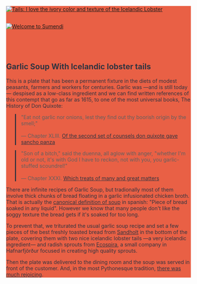 <section class="main-content default-padding shadow-off" style="background-color: #E96045;" id="first_course_section">
  <div class="container" style="color:#303440">
    <div class="row">
      <div class="col-md-4">
        <a class="fancy-wrap fancybox" title="Welcome to Sumendi"
           href="http://farm3.staticflickr.com/2889/10952548284_c241792030_k.jpg" data-fancybox-group="first_course">
          <img class="img-responsive" alt="Tails: I love the ivory color and texture of the Icelandic Lobster" src="http://farm3.staticflickr.com/2889/10952548284_c241792030_k.jpg">
          <span class="overlay" style="background-color: #303440;"><span class="circle"><i class="font-icon-search"></i></span></span>
        </a>
        <div class="blank_divider" style="height: 30px;"></div>
        <a class="fancy-wrap fancybox" title="Garlic soup ready to be served"
           href="http://farm4.staticflickr.com/3670/10952835564_79196e84b5_k.jpg" data-fancybox-group="first_course">
          <img class="img-responsive" alt="Welcome to Sumendi" src="http://farm4.staticflickr.com/3670/10952835564_79196e84b5_k.jpg">
          <span class="overlay" style="background-color: #303440;"><span class="circle"><i class="font-icon-search"></i></span></span>
        </a>
        <div class="blank_divider" style="height: 30px;"></div>
        <a class="fancy-wrap fancybox" title="Hot soup!"
           href="http://farm4.staticflickr.com/3677/10952766986_1becc3bdcb_k.jpg" data-fancybox-group="first_course">
          <img class="img-responsive" alt="" src="http://farm4.staticflickr.com/3677/10952766986_1becc3bdcb_k.jpg">
          <span class="overlay" style="background-color: #303440;"><span class="circle"><i class="font-icon-search"></i></span></span>
        </a>
      </div>
      <div class="blank_divider visible-xs visible-sm" style="height: 30px;"></div>
      <div class="col-md-8">
        <h2 class="fancy default">Garlic Soup With Icelandic lobster tails</h2>
        <p>
          This is a plate that has been a permanent fixture in the diets of modest peasants, farmers and workers for centuries. Garlic was —and is still today— despised as a low-class ingredient and we can find written references of this contempt that go as far as 1615, to one of the most universal books, The History of Don Quixote:
        </p>
        <div class="row">
          <div class="col-md-6">
            <blockquote style="border-left: 3px solid #303440;">
              "Eat not garlic nor onions, lest they find out thy boorish origin by the smell;"<br/><br/>
              — Chapter XLIII.
              <a href="http://www.gutenberg.org/files/5933/5933-h/5933-h.htm" style="text-decoration: underline; color:#303440;">
                Of the second set of counsels don quixote gave sancho panza
              </a>
            </blockquote>
          </div>
          <div class="col-md-6">
            <blockquote style="border-left: 3px solid #303440;">
              "Son of a bitch," said the duenna, all aglow with anger,
              "whether I'm old or not, it's with God I have to reckon,
              not with you, you garlic-stuffed scoundrel!" <br/><br/>
              — Chapter XXXI.
              <a href="http://www.gutenberg.org/files/5931/5931-h/5931-h.htm" style="text-decoration: underline; color:#303440;">
                Which treats of many and great matters
              </a>
            </blockquote>
          </div>
        </div>
        <p>
          There are infinite recipes of Garlic Soup, but tradionally most of them involve thick chunks of bread floating in a garlic infusionated chicken broth. That is actually the <a href="http://lema.rae.es/drae/?val=sopa" style="text-decoration: underline; color:#303440;">canonical definition of soup</a> in spanish: "Piece of bread soaked in any liquid". However we know that many people don't like the soggy texture the bread gets if it's soaked for too long.
        </p>
        <p>
          To prevent that, we triturated the usual garlic soup recipe and set a few pieces of the best freshly toasted bread from <a href="http://www.sandholt.is/" style="text-decoration: underline; color:#303440;">Sandholt</a> in the bottom of the plate, covering them with two nice icelandic lobster tails —a very icelandic ingredient— and radish sprouts from <a href="https://www.facebook.com/Ecospira" style="text-decoration: underline; color:#303440;">Ecospira</a>, a small company in Hafnarfjörður focused in creating high quality sprouts.
        </p>
        <p>
          Then the plate was delivered to the dining room and the soup was served in front of the customer. And, in the most Pythonesque tradition, <a href="http://www.youtube.com/watch?v=enSYlCEz5VI" style="text-decoration: underline; color:#303440;">there was much rejoicing</a>.
        </p>
      </div>
    </div>
  </div>
</section>